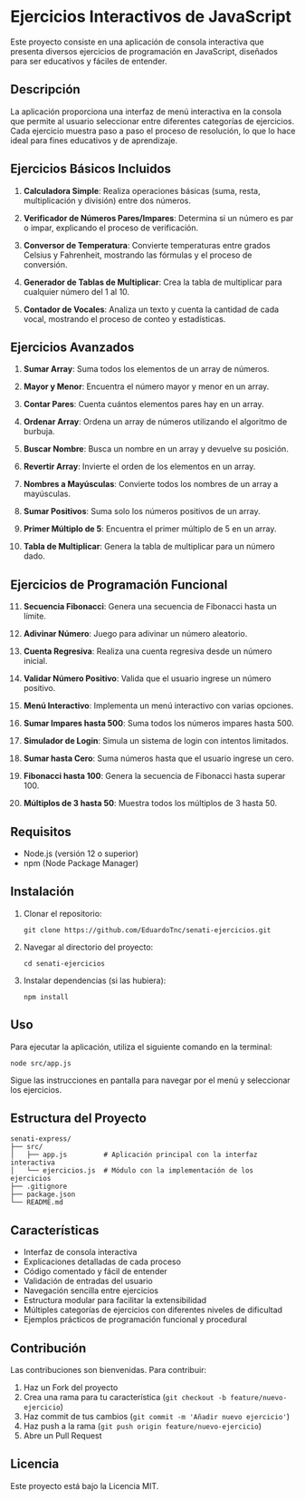 # Ejercicios Interactivos de JavaScript

Este proyecto consiste en una aplicación de consola interactiva que presenta diversos ejercicios de programación en JavaScript, diseñados para ser educativos y fáciles de entender.

## Descripción

La aplicación proporciona una interfaz de menú interactiva en la consola que permite al usuario seleccionar entre diferentes categorías de ejercicios. Cada ejercicio muestra paso a paso el proceso de resolución, lo que lo hace ideal para fines educativos y de aprendizaje.

## Ejercicios Básicos Incluidos

1. **Calculadora Simple**: Realiza operaciones básicas (suma, resta, multiplicación y división) entre dos números.

2. **Verificador de Números Pares/Impares**: Determina si un número es par o impar, explicando el proceso de verificación.

3. **Conversor de Temperatura**: Convierte temperaturas entre grados Celsius y Fahrenheit, mostrando las fórmulas y el proceso de conversión.

4. **Generador de Tablas de Multiplicar**: Crea la tabla de multiplicar para cualquier número del 1 al 10.

5. **Contador de Vocales**: Analiza un texto y cuenta la cantidad de cada vocal, mostrando el proceso de conteo y estadísticas.

## Ejercicios Avanzados

1. **Sumar Array**: Suma todos los elementos de un array de números.

2. **Mayor y Menor**: Encuentra el número mayor y menor en un array.

3. **Contar Pares**: Cuenta cuántos elementos pares hay en un array.

4. **Ordenar Array**: Ordena un array de números utilizando el algoritmo de burbuja.

5. **Buscar Nombre**: Busca un nombre en un array y devuelve su posición.

6. **Revertir Array**: Invierte el orden de los elementos en un array.

7. **Nombres a Mayúsculas**: Convierte todos los nombres de un array a mayúsculas.

8. **Sumar Positivos**: Suma solo los números positivos de un array.

9. **Primer Múltiplo de 5**: Encuentra el primer múltiplo de 5 en un array.

10. **Tabla de Multiplicar**: Genera la tabla de multiplicar para un número dado.

## Ejercicios de Programación Funcional

11. **Secuencia Fibonacci**: Genera una secuencia de Fibonacci hasta un límite.

12. **Adivinar Número**: Juego para adivinar un número aleatorio.

13. **Cuenta Regresiva**: Realiza una cuenta regresiva desde un número inicial.

14. **Validar Número Positivo**: Valida que el usuario ingrese un número positivo.

15. **Menú Interactivo**: Implementa un menú interactivo con varias opciones.

16. **Sumar Impares hasta 500**: Suma todos los números impares hasta 500.

17. **Simulador de Login**: Simula un sistema de login con intentos limitados.

18. **Sumar hasta Cero**: Suma números hasta que el usuario ingrese un cero.

19. **Fibonacci hasta 100**: Genera la secuencia de Fibonacci hasta superar 100.

20. **Múltiplos de 3 hasta 50**: Muestra todos los múltiplos de 3 hasta 50.

## Requisitos

- Node.js (versión 12 o superior)
- npm (Node Package Manager)

## Instalación

1. Clonar el repositorio:
   ```
   git clone https://github.com/EduardoTnc/senati-ejercicios.git
   ```

2. Navegar al directorio del proyecto:
   ```
   cd senati-ejercicios
   ```

3. Instalar dependencias (si las hubiera):
   ```
   npm install
   ```

## Uso

Para ejecutar la aplicación, utiliza el siguiente comando en la terminal:

```
node src/app.js
```

Sigue las instrucciones en pantalla para navegar por el menú y seleccionar los ejercicios.

## Estructura del Proyecto

```
senati-express/
├── src/
│   ├── app.js         # Aplicación principal con la interfaz interactiva
│   └── ejercicios.js  # Módulo con la implementación de los ejercicios
├── .gitignore
├── package.json
└── README.md
```

## Características

- Interfaz de consola interactiva
- Explicaciones detalladas de cada proceso
- Código comentado y fácil de entender
- Validación de entradas del usuario
- Navegación sencilla entre ejercicios
- Estructura modular para facilitar la extensibilidad
- Múltiples categorías de ejercicios con diferentes niveles de dificultad
- Ejemplos prácticos de programación funcional y procedural

## Contribución

Las contribuciones son bienvenidas. Para contribuir:

1. Haz un Fork del proyecto
2. Crea una rama para tu característica (`git checkout -b feature/nuevo-ejercicio`)
3. Haz commit de tus cambios (`git commit -m 'Añadir nuevo ejercicio'`)
4. Haz push a la rama (`git push origin feature/nuevo-ejercicio`)
5. Abre un Pull Request

## Licencia

Este proyecto está bajo la Licencia MIT.
